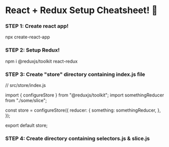 # React + Redux Setup Cheatsheet! 🧠

### STEP 1: Create react app!

npx create-react-app <name>

### STEP 2: Setup Redux!

npm i @reduxjs/toolkit react-redux

### STEP 3: Create "store" directory containing index.js file

// src/store/index.js

import { configureStore } from "@reduxjs/toolkit";
import somethingReducer from "./some/slice";

const store = configureStore({
reducer: {
something: somethingReducer,
},
});

export default store;

### STEP 4: Create directory containing selectors.js & slice.js
